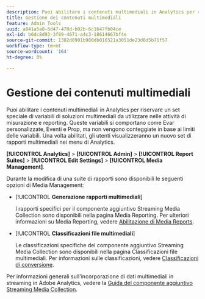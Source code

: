 ```yaml
---
description: Puoi abilitare i contenuti multimediali in Analytics per riservare un set speciale di variabili di soluzioni multimediali da utilizzare nelle attività di misurazione e reporting.
title: Gestione dei contenuti multimediali
feature: Admin Tools
uuid: a841a5a8-6d47-478d-b02b-6c1647fb04ce
exl-id: b6dc8d93-3f89-4671-a4c3-18614667bf4e
source-git-commit: 1382d8901b980db016521a3051de23d8d5b71f57
workflow-type: tm+mt
source-wordcount: '164'
ht-degree: 0%

---
```


# Gestione dei contenuti multimediali

Puoi abilitare i contenuti multimediali in Analytics per riservare un set speciale di variabili di soluzioni multimediali da utilizzare nelle attività di misurazione e reporting. Queste variabili si comportano come Evar personalizzate, Eventi e Prop, ma non vengono conteggiate in base ai limiti delle variabili. Una volta abilitati, gli utenti visualizzeranno un nuovo set di rapporti multimediali nei menu di Analytics.

**[!UICONTROL Analytics]** > **[!UICONTROL Admin]** > **[!UICONTROL Report Suites]** > **[!UICONTROL Edit Settings]** > **[!UICONTROL Media Management]**.

Durante la modifica di una suite di rapporti sono disponibili le seguenti opzioni di Media Management:

* [!UICONTROL **Generazione rapporti multimediali**]

  I rapporti specifici per il componente aggiuntivo Streaming Media Collection sono disponibili nella pagina Media Reporting. Per ulteriori informazioni su Media Reporting, vedere [Abilitazione di Media Reports](https://experienceleague.adobe.com/docs/media-analytics/using/media-reports/media-reports-enable.html).

* [!UICONTROL **Classificazioni file multimediali**]

  Le classificazioni specifiche del componente aggiuntivo Streaming Media Collection sono disponibili nella pagina Classificazioni file multimediali. Per informazioni sulle classificazioni, vedere [Classificazioni di conversione](/help/admin/admin/c-manage-report-suites/c-edit-report-suites/conversion-var-admin/conversion-classifications.md).

Per informazioni generali sull&#39;incorporazione di dati multimediali in streaming in Adobe Analytics, vedere la [Guida del componente aggiuntivo Streaming Media Collection](https://experienceleague.adobe.com/docs/media-analytics/using/media-overview.html?lang=it).
